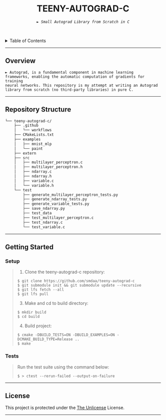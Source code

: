 <p align="center">
    <h1 align="center">TEENY-AUTOGRAD-C</h1>
</p>
<p align="center">
    <em><code>► Small Autograd Library from Scratch in C</code></em>
</p>

<br><!-- TABLE OF CONTENTS -->
<details>
  <summary>Table of Contents</summary><br>

- [ Overview](#-overview)
- [ Repository Structure](#-repository-structure)
- [ Getting Started](#-getting-started)
  - [ Setup](#-installation)
  - [ Tests](#-tests)
- [ License](#-license)
</details>
<hr>

##  Overview

<code>► Autograd, is a fundamental component in machine learning frameworks, enabling the automatic computation of gradients for training neural networks. This repository is my attempt at writing an Autograd library from scratch (no third-party libraries) in pure C.</code>

---


##  Repository Structure

```sh
└── teeny-autograd-c/
    ├── .github
    │   └── workflows
    ├── CMakeLists.txt
    ├── examples
    │   ├── mnist_mlp
    │   └── paint
    ├── extern
    ├── src
    │   ├── multilayer_perceptron.c
    │   ├── multilayer_perceptron.h
    │   ├── ndarray.c
    │   ├── ndarray.h
    │   ├── variable.c
    │   └── variable.h
    └── test
        ├── generate_multilayer_perceptron_tests.py
        ├── generate_ndarray_tests.py
        ├── generate_variable_tests.py
        ├── save_ndarray.py
        ├── test_data
        ├── test_multilayer_perceptron.c
        ├── test_ndarray.c
        └── test_variable.c
```

---

##  Getting Started

###  Setup

> 1. Clone the teeny-autograd-c repository:
>
> ```console
> $ git clone https://github.com/smdaa/teeny-autograd-c
> $ git submodule init && git submodule update --recursive
> $ git lfs fetch --all
> $ git lfs pull
> ```
>
> 3. Make and cd to build directory:
> ```console
> $ mkdir build
> $ cd build
> ```
>
> 4. Build project:
> ```console
> $ cmake -DBUILD_TESTS=ON -DBUILD_EXAMPLES=ON -DCMAKE_BUILD_TYPE=Release ..
> $ make

###  Tests

> Run the test suite using the command below:
> ```console
> $ > ctest --rerun-failed --output-on-failure
> ```

---

##  License

This project is protected under the [The Unlicense](https://choosealicense.com/licenses/unlicense/) License.

---


